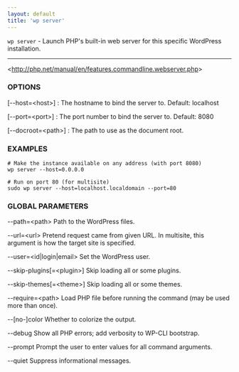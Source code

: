 ```yaml
---
layout: default
title: 'wp server'
---
```


`wp server` - Launch PHP's built-in web server for this specific WordPress installation.

<hr />

&lt;http://php.net/manual/en/features.commandline.webserver.php&gt;

### OPTIONS

[\--host=&lt;host&gt;]
: The hostname to bind the server to. Default: localhost

[\--port=&lt;port&gt;]
: The port number to bind the server to. Default: 8080

[\--docroot=&lt;path&gt;]
: The path to use as the document root.

### EXAMPLES

    # Make the instance available on any address (with port 8080)
    wp server --host=0.0.0.0

    # Run on port 80 (for multisite)
    sudo wp server --host=localhost.localdomain --port=80

### GLOBAL PARAMETERS

  \--path=&lt;path&gt;
      Path to the WordPress files.

  \--url=&lt;url&gt;
      Pretend request came from given URL. In multisite, this argument is how the target site is specified.

  \--user=&lt;id|login|email&gt;
      Set the WordPress user.

  \--skip-plugins[=&lt;plugin&gt;]
      Skip loading all or some plugins.

  \--skip-themes[=&lt;theme&gt;]
      Skip loading all or some themes.

  \--require=&lt;path&gt;
      Load PHP file before running the command (may be used more than once).

  \--[no-]color
      Whether to colorize the output.

  \--debug
      Show all PHP errors; add verbosity to WP-CLI bootstrap.

  \--prompt
      Prompt the user to enter values for all command arguments.

  \--quiet
      Suppress informational messages.



